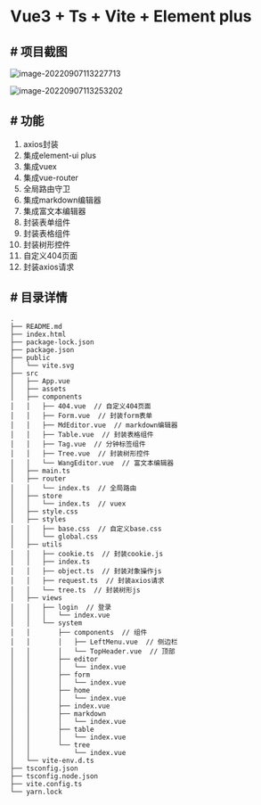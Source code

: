 # Vue3 + Ts + Vite + Element plus

## # 项目截图

![image-20220907113227713](http://img.chenbz.com/image-20220907113227713.png)



![image-20220907113253202](http://img.chenbz.com/image-20220907113253202.png)



## # 功能

1. axios封装
2. 集成element-ui plus
3. 集成vuex
4. 集成vue-router
5. 全局路由守卫
6. 集成markdown编辑器
7. 集成富文本编辑器
8. 封装表单组件
9. 封装表格组件
10. 封装树形控件
11. 自定义404页面
12. 封装axios请求



## # 目录详情

```
.
├── README.md
├── index.html
├── package-lock.json
├── package.json
├── public
│   └── vite.svg
├── src
│   ├── App.vue
│   ├── assets
│   ├── components
│   │   ├── 404.vue  // 自定义404页面
│   │   ├── Form.vue  // 封装form表单
│   │   ├── MdEditor.vue  // markdown编辑器
│   │   ├── Table.vue  // 封装表格组件
│   │   ├── Tag.vue  // 分钟标签组件
│   │   ├── Tree.vue  // 封装树形控件
│   │   └── WangEditor.vue  // 富文本编辑器
│   ├── main.ts
│   ├── router
│   │   └── index.ts  // 全局路由
│   ├── store
│   │   └── index.ts  // vuex
│   ├── style.css
│   ├── styles
│   │   ├── base.css  // 自定义base.css
│   │   └── global.css
│   ├── utils
│   │   ├── cookie.ts  // 封装cookie.js
│   │   ├── index.ts
│   │   ├── object.ts  // 封装对象操作js
│   │   ├── request.ts  // 封装axios请求
│   │   └── tree.ts  // 封装树形js
│   ├── views
│   │   ├── login  // 登录
│   │   │   └── index.vue
│   │   └── system
│   │       ├── components  // 组件
│   │       │   ├── LeftMenu.vue  // 侧边栏
│   │       │   └── TopHeader.vue  // 顶部
│   │       ├── editor
│   │       │   └── index.vue
│   │       ├── form
│   │       │   └── index.vue
│   │       ├── home
│   │       │   └── index.vue
│   │       ├── index.vue
│   │       ├── markdown
│   │       │   └── index.vue
│   │       ├── table
│   │       │   └── index.vue
│   │       └── tree
│   │           └── index.vue
│   └── vite-env.d.ts
├── tsconfig.json
├── tsconfig.node.json
├── vite.config.ts
└── yarn.lock
```
